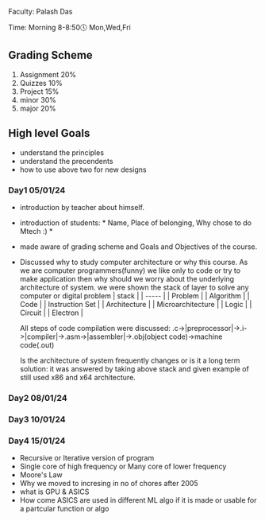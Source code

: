 Faculty: Palash Das

Time: Morning 8-8:50🕔 Mon,Wed,Fri

## Grading Scheme
1. Assignment 20%
2. Quizzes 10%
3. Project 15%
4. minor 30%
5. major 20%

## High level Goals
- understand the principles
- understand the precendents
- how to use above two for new designs

### Day1 05/01/24
- introduction by teacher about himself.
- introduction of students: * Name, Place of belonging, Why chose to do Mtech :) *
- made aware of grading scheme and Goals and Objectives of the course.
- Discussed why to study computer architecture or why this course.
  As we are computer programmers(funny) we like only to code or try to make application then why should we worry about the underlying architecture of system.
  we were shown the stack of layer to solve any computer or digital problem
  | stack |
  | ----- |
  | Problem |
  | Algorithm |
  | Code |
  | Instruction Set |
  | Architecture |
  | Microarchitecture |
  | Logic |
  | Circuit |
  | Electron |
  
  All steps of code compilation were discussed: .c->|preprocessor|->.i->|compiler|->.asm->|assembler|->.obj(object code)->machine code(.out)
  
  Is the architecture of system frequently changes or is it a long term solution: it was answered by taking above stack and given example of still used x86 and x64 architecture.
  
### Day2 08/01/24

### Day3 10/01/24

### Day4 15/01/24
- Recursive or Iterative version of program
- Single core of high frequency or Many core of lower frequency
- Moore's Law
- Why we moved to incresing in no of chores after 2005
- what is GPU & ASICS
- How come ASICS are used in different ML algo if it is made or usable for a partcular function or algo

